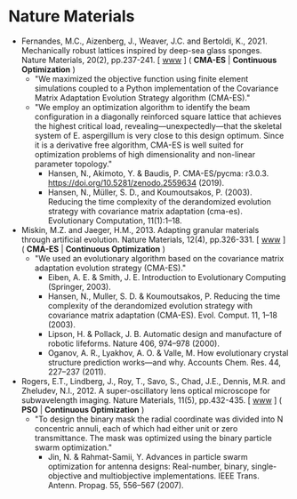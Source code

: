 # Nature Materials

* Fernandes, M.C., Aizenberg, J., Weaver, J.C. and Bertoldi, K., 2021. Mechanically robust lattices inspired by deep-sea glass sponges. Nature Materials, 20(2), pp.237-241. [ [www](https://www.nature.com/articles/s41563-020-0798-1) ] ( **CMA-ES** | **Continuous Optimization** )
  * "We maximized the objective function using finite element simulations coupled to a Python implementation of the Covariance Matrix Adaptation Evolution Strategy algorithm (CMA-ES)."
  * "We employ an optimization algorithm to identify the beam configuration in a diagonally reinforced square lattice that achieves the highest critical load, revealing—unexpectedly—that the skeletal system of E. aspergillum is very close to this design optimum. Since it is a derivative free algorithm, CMA-ES is well suited for optimization problems of high dimensionality and non-linear parameter topology."
    * Hansen, N., Akimoto, Y. & Baudis, P. CMA-ES/pycma: r3.0.3. https://doi.org/10.5281/zenodo.2559634 (2019).
    * Hansen, N., Müller, S. D., and Koumoutsakos, P. (2003). Reducing the time complexity of the derandomized evolution strategy with covariance matrix adaptation (cma-es). Evolutionary Computation, 11(1):1–18.
* Miskin, M.Z. and Jaeger, H.M., 2013. Adapting granular materials through artificial evolution. Nature Materials, 12(4), pp.326-331. [ [www](https://www.nature.com/articles/nmat3543) ] ( **CMA-ES** | **Continuous Optimization** )
  * "We used an evolutionary algorithm based on the covariance matrix adaptation evolution strategy (CMA-ES)."
    * Eiben, A. E. & Smith, J. E. Introduction to Evolutionary Computing (Springer, 2003).
    * Hansen, N., Muller, S. D. & Koumoutsakos, P. Reducing the time complexity of the derandomized evolution strategy with covariance matrix adaptation (CMA-ES). Evol. Comput. 11, 1–18 (2003).
    * Lipson, H. & Pollack, J. B. Automatic design and manufacture of robotic lifeforms. Nature 406, 974–978 (2000).
    * Oganov, A. R., Lyakhov, A. O. & Valle, M. How evolutionary crystal structure prediction works—and why. Accounts Chem. Res. 44, 227–237 (2011).
* Rogers, E.T., Lindberg, J., Roy, T., Savo, S., Chad, J.E., Dennis, M.R. and Zheludev, N.I., 2012. A super-oscillatory lens optical microscope for subwavelength imaging. Nature Materials, 11(5), pp.432-435. [ [www](https://www.nature.com/articles/nmat3280) ] ( **PSO** | **Continuous Optimization** )
  * "To design the binary mask the radial coordinate was divided into N concentric annuli, each of which had either unit or zero transmittance. The mask was optimized using the binary particle swarm optimization."
    * Jin, N. & Rahmat-Samii, Y. Advances in particle swarm optimization for antenna designs: Real-number, binary, single-objective and multiobjective implementations. IEEE Trans. Antenn. Propag. 55, 556–567 (2007).
